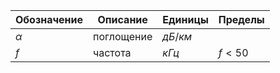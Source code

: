 Обозначение | Описание | Единицы | Пределы
--- | --- | --- | ---
$\alpha$ | поглощение   | $дБ/км$      |
$f$ | частота           | $кГц$        | $f < 50$
